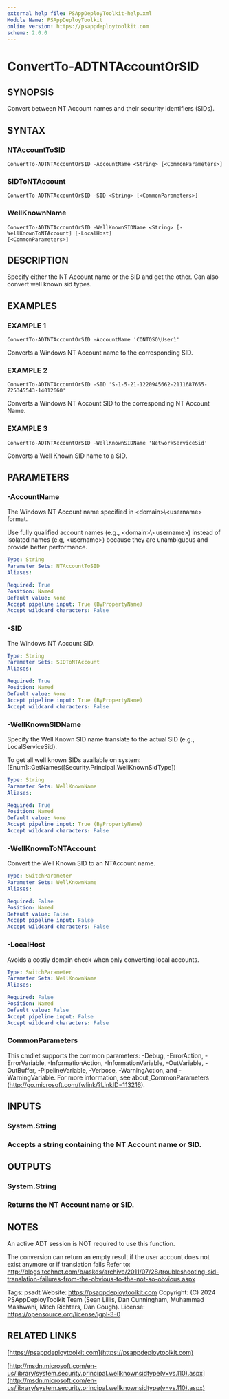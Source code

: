 ```yaml
---
external help file: PSAppDeployToolkit-help.xml
Module Name: PSAppDeployToolkit
online version: https://psappdeploytoolkit.com
schema: 2.0.0
---
```


# ConvertTo-ADTNTAccountOrSID

## SYNOPSIS
Convert between NT Account names and their security identifiers (SIDs).

## SYNTAX

### NTAccountToSID
```
ConvertTo-ADTNTAccountOrSID -AccountName <String> [<CommonParameters>]
```

### SIDToNTAccount
```
ConvertTo-ADTNTAccountOrSID -SID <String> [<CommonParameters>]
```

### WellKnownName
```
ConvertTo-ADTNTAccountOrSID -WellKnownSIDName <String> [-WellKnownToNTAccount] [-LocalHost]
[<CommonParameters>]
```

## DESCRIPTION
Specify either the NT Account name or the SID and get the other.
Can also convert well known sid types.

## EXAMPLES

### EXAMPLE 1
```
ConvertTo-ADTNTAccountOrSID -AccountName 'CONTOSO\User1'
```

Converts a Windows NT Account name to the corresponding SID.

### EXAMPLE 2
```
ConvertTo-ADTNTAccountOrSID -SID 'S-1-5-21-1220945662-2111687655-725345543-14012660'
```

Converts a Windows NT Account SID to the corresponding NT Account Name.

### EXAMPLE 3
```
ConvertTo-ADTNTAccountOrSID -WellKnownSIDName 'NetworkServiceSid'
```

Converts a Well Known SID name to a SID.

## PARAMETERS

### -AccountName
The Windows NT Account name specified in \<domain\>\\\<username\> format.

Use fully qualified account names (e.g., \<domain\>\\\<username\>) instead of isolated names (e.g, \<username\>) because they are unambiguous and provide better performance.

```yaml
Type: String
Parameter Sets: NTAccountToSID
Aliases:

Required: True
Position: Named
Default value: None
Accept pipeline input: True (ByPropertyName)
Accept wildcard characters: False
```

### -SID
The Windows NT Account SID.

```yaml
Type: String
Parameter Sets: SIDToNTAccount
Aliases:

Required: True
Position: Named
Default value: None
Accept pipeline input: True (ByPropertyName)
Accept wildcard characters: False
```

### -WellKnownSIDName
Specify the Well Known SID name translate to the actual SID (e.g., LocalServiceSid).

To get all well known SIDs available on system: \[Enum\]::GetNames(\[Security.Principal.WellKnownSidType\])

```yaml
Type: String
Parameter Sets: WellKnownName
Aliases:

Required: True
Position: Named
Default value: None
Accept pipeline input: True (ByPropertyName)
Accept wildcard characters: False
```

### -WellKnownToNTAccount
Convert the Well Known SID to an NTAccount name.

```yaml
Type: SwitchParameter
Parameter Sets: WellKnownName
Aliases:

Required: False
Position: Named
Default value: False
Accept pipeline input: False
Accept wildcard characters: False
```

### -LocalHost
Avoids a costly domain check when only converting local accounts.

```yaml
Type: SwitchParameter
Parameter Sets: WellKnownName
Aliases:

Required: False
Position: Named
Default value: False
Accept pipeline input: False
Accept wildcard characters: False
```

### CommonParameters
This cmdlet supports the common parameters: -Debug, -ErrorAction, -ErrorVariable, -InformationAction, -InformationVariable, -OutVariable, -OutBuffer, -PipelineVariable, -Verbose, -WarningAction, and -WarningVariable.
For more information, see about_CommonParameters (http://go.microsoft.com/fwlink/?LinkID=113216).

## INPUTS

### System.String
### Accepts a string containing the NT Account name or SID.
## OUTPUTS

### System.String
### Returns the NT Account name or SID.
## NOTES
An active ADT session is NOT required to use this function.

The conversion can return an empty result if the user account does not exist anymore or if translation fails Refer to: http://blogs.technet.com/b/askds/archive/2011/07/28/troubleshooting-sid-translation-failures-from-the-obvious-to-the-not-so-obvious.aspx

Tags: psadt
Website: https://psappdeploytoolkit.com
Copyright: (C) 2024 PSAppDeployToolkit Team (Sean Lillis, Dan Cunningham, Muhammad Mashwani, Mitch Richters, Dan Gough).
License: https://opensource.org/license/lgpl-3-0

## RELATED LINKS

[https://psappdeploytoolkit.com](https://psappdeploytoolkit.com)

[http://msdn.microsoft.com/en-us/library/system.security.principal.wellknownsidtype(v=vs.110).aspx](http://msdn.microsoft.com/en-us/library/system.security.principal.wellknownsidtype(v=vs.110).aspx)

